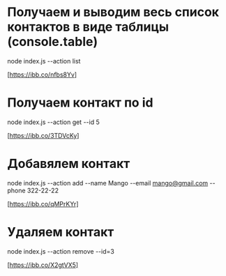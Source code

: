 # Получаем и выводим весь список контактов в виде таблицы (console.table)

node index.js --action list

[https://ibb.co/nfbs8Yv]

# Получаем контакт по id

node index.js --action get --id 5

[https://ibb.co/3TDVcKy]

# Добавялем контакт

node index.js --action add --name Mango --email mango@gmail.com --phone 322-22-22

[https://ibb.co/qMPrKYr]

# Удаляем контакт

node index.js --action remove --id=3

[https://ibb.co/X2gtVX5]
